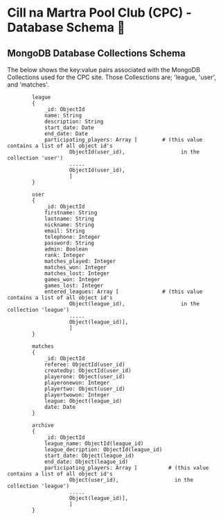 # Cill na Martra Pool Club (CPC) - Database Schema :floppy_disk: #

## MongoDB Database Collections Schema ## 

The below shows the key:value pairs associated with the MongoDB Collections used for the CPC site. Those Collesctions are; 'league, 'user', and 'matches'.

            league
            {
                _id: ObjectId
                name: String
                description: String
                start_date: Date
                end_date: Date                                                  
                participating_players: Array [        # (this value contains a list of all object id's 
                        ObjectId(user_id),                  in the collection 'user')
                        .....
                        ObjectId(user_id),
                        ] 
            }

            user
            {
                _id: ObjectId
                firstname: String
                lastname: String
                nickname: String
                email: String
                telephone: Integer
                password: String
                admin: Boolean
                rank: Integer
                matches_played: Integer
                matches_won: Integer
                matches_lost: Integer
                games_won: Integer
                games_lost: Integer
                entered_leagues: Array [              # (this value contains a list of all object id's 
                        Object(league_id),                  in the collection 'league')
                        .....
                        Object(league_id)],
                        ]
            }

            matches
            {
                _id: ObjectId
                referee: ObjectId(user_id)
                createdby: ObjectId(user_id)
                playerone: Object(user_id)
                playeronewon: Integer
                playertwo: Object(user_id)
                playertwowon: Integer
                league: Object(league_id)
                date: Date
            }
            
            archive
            {
                _id: ObjectId
                league_name: ObjectId(league_id)
                league_decription: ObjectId(league_id)
                start_date: Object(league_id)
                end_date: Object(league_id)
                participating_players: Array [          # (this value contains a list of all object id's 
                        Object(user_id),                  in the collection 'league')
                        .....
                        Object(league_id)],
                        ]
            }
            
        
